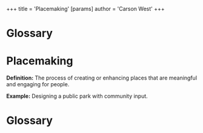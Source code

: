 +++
 title = 'Placemaking'
[params]
	author = 'Carson West'
+++
# Glossary

# Placemaking 
**Definition:**  The process of creating or enhancing places that are meaningful and engaging for people.

**Example:**  Designing a public park with community input.

# Glossary